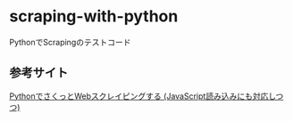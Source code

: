 # scraping-with-python

PythonでScrapingのテストコード

## 参考サイト
[PythonでさくっとWebスクレイピングする (JavaScript読み込みにも対応しつつ)](http://qiita.com/beatinaniwa/items/72b777e23ef2390e13f8) 